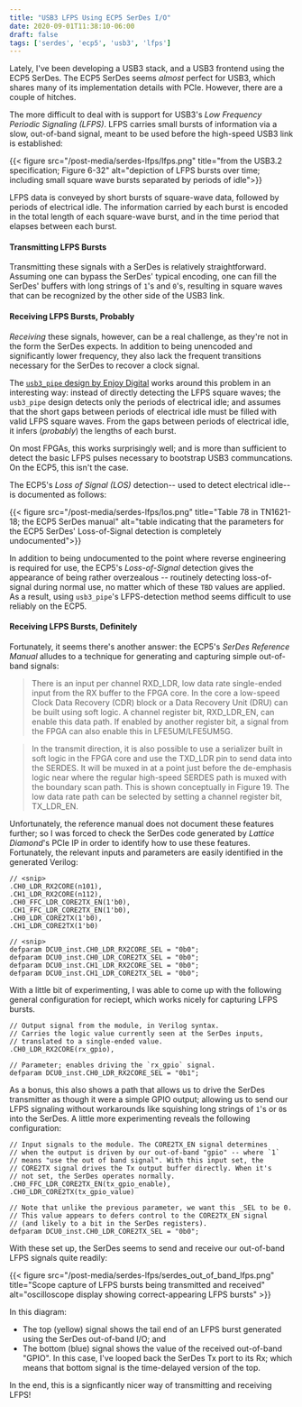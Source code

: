 ```yaml
---
title: "USB3 LFPS Using ECP5 SerDes I/O"
date: 2020-09-01T11:38:10-06:00
draft: false
tags: ['serdes', 'ecp5', 'usb3', 'lfps']
---
```


Lately, I've been developing a USB3 stack, and a USB3 frontend using the ECP5 SerDes. The ECP5 SerDes seems _almost_ 
perfect for USB3, which shares many of its implementation details with PCIe. However, there are a couple of hitches. 

The more difficult to deal with is support for USB3's _Low Frequency Periodic Signaling (LFPS)_. LFPS carries small bursts
of information via a slow, out-of-band signal, meant to be used before the high-speed USB3 link is established:

{{< figure src="/post-media/serdes-lfps/lfps.png" title="from the USB3.2 specification; Figure 6-32" 
    alt="depiction of LFPS bursts over time; including small square wave bursts separated by periods of idle">}}

LFPS data is conveyed by short bursts of square-wave data, followed by periods of electrical idle. The information
carried by each burst is encoded in the total length of each square-wave burst, and in the time period that elapses
between each burst.

#### Transmitting LFPS Bursts

Transmitting these signals with a SerDes is relatively straightforward. Assuming one can bypass the SerDes' typical
encoding, one can fill the SerDes' buffers with long strings of `1`'s and `0`'s, resulting in square waves that can
be recognized by the other side of the USB3 link.

#### Receiving LFPS Bursts, Probably

_Receiving_ these signals, however, can be a real challenge, as they're not in the form the SerDes expects. In addition
to being unencoded and significantly lower frequency, they also lack the frequent transitions necessary for the SerDes
to recover a clock signal.

The [`usb3_pipe` design by Enjoy Digital](https://twitter.com/enjoy_digital/usb3_pipe) works around this problem in an
interesting way: instead of directly detecting the LFPS square waves; the `usb3_pipe` design detects only the periods of
electrical idle; and assumes that the short gaps between periods of electrical idle must be filled with valid LFPS square
waves. From the gaps between periods of electrical idle, it infers (_probably_) the lengths of each burst.

On most FPGAs, this works surprisingly well; and is more than sufficient to detect the basic LFPS pulses necessary to
bootstrap USB3 communcations. On the ECP5, this isn't the case.

The ECP5's _Loss of Signal (LOS)_ detection-- used to detect electrical idle-- is documented as follows:

{{< figure src="/post-media/serdes-lfps/los.png" title="Table 78 in TN1621-18; the ECP5 SerDes manual" 
    alt="table indicating that the parameters for the ECP5 SerDes' Loss-of-Signal detection is completely undocumented">}}

In addition to being undocumented to the point where reverse engineering is required for use, the ECP5's _Loss-of-Signal_
detection gives the appearance of being rather overzealous -- routinely detecting loss-of-signal during normal use, no matter
which of these `TBD` values are applied. As a result, using `usb3_pipe`'s LFPS-detection method seems difficult to use reliably
on the ECP5.

#### Receiving LFPS Bursts, Definitely

Fortunately, it seems there's another answer: the ECP5's _SerDes Reference Manual_ alludes to a technique for generating
and capturing simple out-of-band signals:

> There is an input per channel RXD_LDR, low data rate single-ended input from the RX buffer to the FPGA core. In the  core  a  low-speed  Clock  Data  Recovery  (CDR)  block  or  a  Data  Recovery  Unit  (DRU)  can  be  built  using  soft  logic. A channel register bit, RXD_LDR_EN, can enable this data path. If enabled by another register bit, a signal from the FPGA can also enable this in LFE5UM/LFE5UM5G.

> In  the  transmit  direction,  it  is  also  possible  to  use  a  serializer  built  in  soft  logic  in  the  FPGA  core  and  use  the  TXD_LDR pin to send data into the SERDES. It will be muxed in at a point just before the de-emphasis logic near where the regular high-speed SERDES path is muxed with the boundary scan path. This is shown conceptually in Figure 19. The low data rate path can be selected by setting a channel register bit, TX_LDR_EN.

Unfortunately, the reference manual does not document these features further; so I was forced to check the SerDes code generated
by _Lattice Diamond_'s PCIe IP in order to identify how to use these features. Fortunately, the relevant inputs and parameters are easily identified in the generated Verilog:

```
// <snip>
.CH0_LDR_RX2CORE(n101),
.CH1_LDR_RX2CORE(n112),
.CH0_FFC_LDR_CORE2TX_EN(1'b0), 
.CH1_FFC_LDR_CORE2TX_EN(1'b0),
.CH0_LDR_CORE2TX(1'b0), 
.CH1_LDR_CORE2TX(1'b0)

// <snip>
defparam DCU0_inst.CH0_LDR_RX2CORE_SEL = "0b0";
defparam DCU0_inst.CH0_LDR_CORE2TX_SEL = "0b0";
defparam DCU0_inst.CH1_LDR_RX2CORE_SEL = "0b0";
defparam DCU0_inst.CH1_LDR_CORE2TX_SEL = "0b0";
```

With a little bit of experimenting, I was able to come up with the following general configuration for reciept,
which works nicely for capturing LFPS bursts.

```
// Output signal from the module, in Verilog syntax.
// Carries the logic value currently seen at the SerDes inputs, 
// translated to a single-ended value.
.CH0_LDR_RX2CORE(rx_gpio),

// Parameter; enables driving the `rx_gpio` signal.
defparam DCU0_inst.CH0_LDR_RX2CORE_SEL = "0b1";
```

As a bonus, this also shows a path that allows us to drive the SerDes transmitter as though it were a simple GPIO output;
allowing us to send our LFPS signaling without workarounds like squishing long strings of `1`'s or `0`s into the SerDes.
A little more experimenting reveals the following configuration:


```
// Input signals to the module. The CORE2TX_EN signal determines
// when the output is driven by our out-of-band "gpio" -- where `1`
// means "use the out of band signal". With this input set, the 
// CORE2TX signal drives the Tx output buffer directly. When it's 
// not set, the SerDes operates normally.
.CH0_FFC_LDR_CORE2TX_EN(tx_gpio_enable), 
.CH0_LDR_CORE2TX(tx_gpio_value)

// Note that unlike the previous parameter, we want this _SEL to be 0.
// This value appears to defers control to the CORE2TX_EN signal 
// (and likely to a bit in the SerDes registers).
defparam DCU0_inst.CH0_LDR_CORE2TX_SEL = "0b0";
```

With these set up, the SerDes seems to send and receive our out-of-band LFPS signals quite readily:

{{< figure src="/post-media/serdes-lfps/serdes_out_of_band_lfps.png" 
    title="Scope capture of LFPS bursts being transmitted and received" 
    alt="oscilloscope display showing correct-appearing LFPS bursts" >}}

In this diagram:

- The top (yellow) signal shows the tail end of an LFPS burst generated using the SerDes out-of-band I/O; and
- The bottom (blue) signal shows the value of the received out-of-band "GPIO". In this case, I've looped back the
  SerDes Tx port to its Rx; which means that bottom signal is the time-delayed version of the top.

In the end, this is a signficantly nicer way of transmitting and receiving LFPS!
